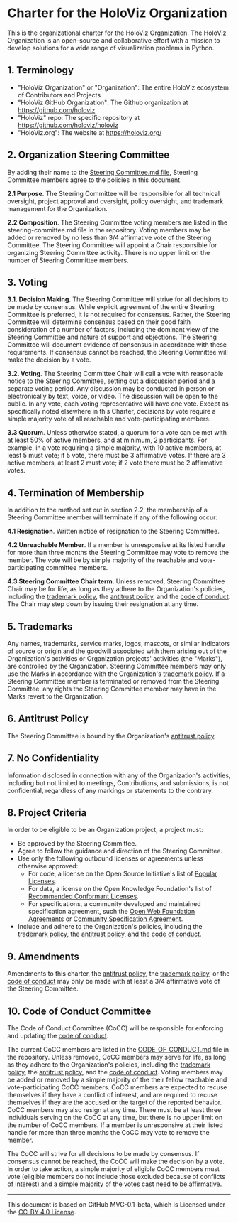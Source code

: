 # Charter for the HoloViz Organization

This is the organizational charter for the HoloViz Organization. The HoloViz Organization is an open-source and collaborative effort with a mission to develop solutions for a wide range of visualization problems in Python.

## 1. Terminology
- "HoloViz Organization" or "Organization": The entire HoloViz ecosystem of Contributors and Projects
- "HoloViz GitHub Organization": The Github organization at https://github.com/holoviz
- "HoloViz" repo: The specific repository at https://github.com/holoviz/holoviz
- "HoloViz.org": The website at https://holoviz.org/

## 2. Organization Steering Committee
By adding their name to the [Steering Committee.md file](./STEERING-COMMITTEE.md), Steering Committee members agree to the policies in this document.

**2.1 Purpose**. The Steering Committee will be responsible for all technical oversight, project approval and oversight, policy oversight, and trademark management for the Organization.

**2.2 Composition**. The Steering Committee voting members are listed in the steering-committee.md file in the repository. Voting members may be added or removed by no less than 3/4 affirmative vote of the Steering Committee. The Steering Committee will appoint a Chair responsible for organizing Steering Committee activity. There is no upper limit on the number of Steering Committee members.

## 3. Voting

**3.1. Decision Making**. The Steering Committee will strive for all decisions to be made by consensus. While explicit agreement of the entire Steering Committee is preferred, it is not required for consensus. Rather, the Steering Committee will determine consensus based on their good faith consideration of a number of factors, including the dominant view of the Steering Committee and nature of support and objections. The Steering Committee will document evidence of consensus in accordance with these requirements. If consensus cannot be reached, the Steering Committee will make the decision by a vote.

**3.2. Voting**. The Steering Committee Chair will call a vote with reasonable notice to the Steering Committee, setting out a discussion period and a separate voting period. Any discussion may be conducted in person or electronically by text, voice, or video. The discussion will be open to the public. In any vote, each voting representative will have one vote. Except as specifically noted elsewhere in this Charter, decisions by vote require a simple majority vote of all reachable and vote-participating members.

**3.3 Quorum**. Unless otherwise stated, a quorum for a vote can be met with at least 50% of active members, and at minimum, 2 participants. For example, in a vote requiring a simple majority, with 10 active members, at least 5 must vote; if 5 vote, there must be 3 affirmative votes. If there are 3 active members, at least 2 must vote; if 2 vote there must be 2 affirmative votes.

## 4. Termination of Membership

In addition to the method set out in section 2.2, the membership of a Steering Committee member will terminate if any of the following occur:

**4.1 Resignation**. Written notice of resignation to the Steering Committee.

**4.2 Unreachable Member**. If a member is unresponsive at its listed handle for more than three months the Steering Committee may vote to remove the member. The vote will be by simple majority of the reachable and vote-participating committee members.

**4.3 Steering Committee Chair term**. Unless removed, Steering Committee Chair may be for life, as long as they adhere to the Organization's policies, including the [trademark policy](./TRADEMARKS.md), the [antitrust policy](./ANTITRUST.md), and the [code of conduct](./CODE-OF-CONDUCT.md). The Chair may step down by issuing their resignation at any time.

## 5. Trademarks

Any names, trademarks, service marks, logos, mascots, or similar indicators of source or origin and the goodwill associated with them arising out of the Organization's activities or Organization projects' activities (the "Marks"), are controlled by the Organization. Steering Committee members may only use the Marks in accordance with the Organization's [trademark policy](./TRADEMARKS.md). If a Steering Committee member is terminated or removed from the Steering Committee, any rights the Steering Committee member may have in the Marks revert to the Organization.

## 6. Antitrust Policy

The Steering Committee is bound by the Organization's [antitrust policy](./ANTITRUST.md).

## 7. No Confidentiality

Information disclosed in connection with any of the Organization's activities, including but not limited to meetings, Contributions, and submissions, is not confidential, regardless of any markings or statements to the contrary.

## 8. Project Criteria

In order to be eligible to be an Organization project, a project must:

* Be approved by the Steering Committee.
* Agree to follow the guidance and direction of the Steering Committee.
* Use only the following outbound licenses or agreements unless otherwise approved:
  - For code, a license on the Open Source Initiative's list of [Popular Licenses](https://opensource.org/licenses).
  - For data, a license on the Open Knowledge Foundation's list of [Recommended Conformant Licenses](http://opendefinition.org/licenses/).
  - For specifications, a community developed and maintained specification agreement, such the [Open Web Foundation Agreements](https://www.openwebfoundation.org/the-agreements) or [Community Specification Agreement](https://github.com/CommunitySpecification/1.0).
* Include and adhere to the Organization's policies, including the [trademark policy](./TRADEMARKS.md), the [antitrust policy](./ANTITRUST.md), and the [code of conduct](./CODE-OF-CONDUCT.md).

## 9. Amendments

Amendments to this charter, the [antitrust policy](./ANTITRUST.md), the [trademark policy](./TRADEMARKS.md), or the [code of conduct](./CODE-OF-CONDUCT.md) may only be made with at least a 3/4 affirmative vote of the Steering Committee.

## 10. Code of Conduct Committee
The Code of Conduct Committee (CoCC) will be responsible for enforcing and updating the [code of conduct](./CODE-OF-CONDUCT.md).

The current CoCC members are listed in the [CODE_OF_CONDUCT.md](./CODE-OF-CONDUCT.md) file in the repository. Unless removed, CoCC members may serve for life, as long as they adhere to the Organization's policies, including the [trademark policy](./TRADEMARKS.md), the [antitrust policy](./ANTITRUST.md), and the [code of conduct](./CODE-OF-CONDUCT.md). Voting members may be added or removed by a simple majority of the their fellow reachable and vote-participating CoCC members. CoCC members are expected to recuse themselves if they have a conflict of interest, and are required to recuse themselves if they are the accused or the target of the reported behavior. CoCC members may also resign at any time. There must be at least three individuals serving on the CoCC at any time, but there is no upper limit on the number of CoCC members. If a member is unresponsive at their listed handle for more than three months the CoCC may vote to remove the member.

The CoCC will strive for all decisions to be made by consensus. If consensus cannot be reached, the CoCC will make the decision by a vote. In order to take action, a simple majority of eligible CoCC members must vote (eligible members do not include those excluded because of conflicts of interest) and a simple majority of the votes cast need to be affirmative.

---
This document is based on GitHub MVG-0.1-beta, which is Licensed under the [CC-BY 4.0 License](https://creativecommons.org/licenses/by-sa/4.0/).
